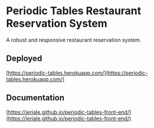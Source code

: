 # Periodic Tables Restaurant Reservation System
A robust and responsive restaurant reservation system.
## Deployed
[https://periodic-tables.herokuapp.com/](https://periodic-tables.herokuapp.com/)
## Documentation
[https://jeriale.github.io/periodic-tables-front-end/](https://jeriale.github.io/periodic-tables-front-end/)